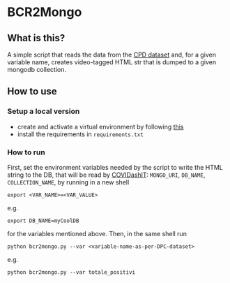 # BCR2Mongo

## What is this?
A simple script that reads the data from the [CPD dataset](https://github.com/pcm-dpc/COVID-19)
and, for a given variable name, creates video-tagged HTML str that is dumped to 
a given mongodb collection. 

## How to use  

### Setup a local version
* create and activate a virtual environment by following [this](https://packaging.python.org/guides/installing-using-pip-and-virtual-environments/)
* install the requirements in ```requirements.txt```

### How to run 
First, set the environment variables needed by the script to write the HTML string 
to the DB, that will be read by [COVIDashIT](https://github.com/fabriziomiano/covidashit): 
`MONGO_URI`, `DB_NAME`, `COLLECTION_NAME`, by running in a new shell 

```export <VAR_NAME>=<VAR_VALUE>```

e.g.

```export DB_NAME=myCoolDB```

for the variables mentioned above. Then, in the same shell run 

```python bcr2mongo.py --var <variable-name-as-per-DPC-dataset>```

e.g.

```python bcr2mongo.py --var totale_positivi```
